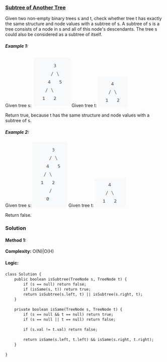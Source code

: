 ### [Subtree of Another Tree](https://leetcode.com/problems/subtree-of-another-tree/)
Given two non-empty binary trees s and t, check whether tree t has exactly the same structure and node values with a subtree of s. A subtree of s is a tree consists of a node in s and all of this node's descendants. The tree s could also be considered as a subtree of itself.

##### Example 1:
Given tree s:
![](https://github.com/preet18/AlgoNotes/blob/master/Tree/Pictures/Image3.png)
Given tree t:
![](https://github.com/preet18/AlgoNotes/blob/master/Tree/Pictures/Image4.png)

Return true, because t has the same structure and node values with a subtree of s.

##### Example 2:
Given tree s:
![](https://github.com/preet18/AlgoNotes/blob/master/Tree/Pictures/Image5.png)
Given tree t:
![](https://github.com/preet18/AlgoNotes/blob/master/Tree/Pictures/Image6.png)

Return false.

### Solution
#### Method 1:

**Complexity:** O(N)|O(H)

#### Logic:
```
class Solution {
    public boolean isSubtree(TreeNode s, TreeNode t) {
        if (s == null) return false;
        if (isSame(s, t)) return true;
        return isSubtree(s.left, t) || isSubtree(s.right, t);
    }
    
    private boolean isSame(TreeNode s, TreeNode t) {
        if (s == null && t == null) return true;
        if (s == null || t == null) return false;
        
        if (s.val != t.val) return false;
        
        return isSame(s.left, t.left) && isSame(s.right, t.right);
    }

}
```


